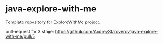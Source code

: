 # java-explore-with-me
Template repository for ExploreWithMe project.

pull-request for 3 stage:
https://github.com/AndreyStaroverov/java-explore-with-me/pull/5
